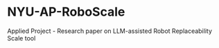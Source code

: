 # NYU-AP-RoboScale
Applied Project - Research paper on LLM-assisted Robot Replaceability Scale tool
